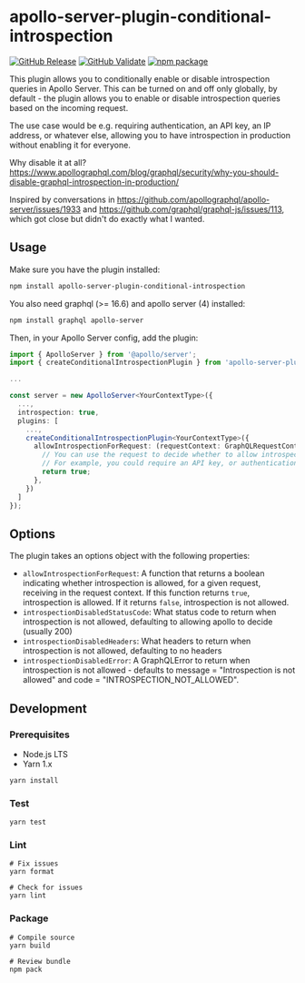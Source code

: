 # apollo-server-plugin-conditional-introspection

[![GitHub Release](https://github.com/AaronMoat/apollo-server-plugin-conditional-introspection/workflows/Release/badge.svg?branch=main)](https://github.com/AaronMoat/apollo-server-plugin-conditional-introspection/actions?query=workflow%3ARelease)
[![GitHub Validate](https://github.com/AaronMoat/apollo-server-plugin-conditional-introspection/workflows/Validate/badge.svg?branch=main)](https://github.com/AaronMoat/apollo-server-plugin-conditional-introspection/actions?query=workflow%3AValidate)
[![npm package](https://img.shields.io/npm/v/apollo-server-plugin-conditional-introspection)](https://www.npmjs.com/package/apollo-server-plugin-conditional-introspection)

This plugin allows you to conditionally enable or disable introspection queries in Apollo Server. This can be turned on and off only globally, by default - the plugin allows you to enable or disable introspection queries based on the incoming request.

The use case would be e.g. requiring authentication, an API key, an IP address, or whatever else, allowing you to have introspection in production without enabling it for everyone.

Why disable it at all? https://www.apollographql.com/blog/graphql/security/why-you-should-disable-graphql-introspection-in-production/

Inspired by conversations in https://github.com/apollographql/apollo-server/issues/1933 and https://github.com/graphql/graphql-js/issues/113, which got close but didn't do exactly what I wanted.

## Usage

Make sure you have the plugin installed:

```bash
npm install apollo-server-plugin-conditional-introspection
```

You also need graphql (>= 16.6) and apollo server (4) installed:

```bash
npm install graphql apollo-server
```

Then, in your Apollo Server config, add the plugin:

```ts
import { ApolloServer } from '@apollo/server';
import { createConditionalIntrospectionPlugin } from 'apollo-server-plugin-conditional-introspection';

...

const server = new ApolloServer<YourContextType>({
  ...,
  introspection: true,
  plugins: [
    ...,
    createConditionalIntrospectionPlugin<YourContextType>({
      allowIntrospectionForRequest: (requestContext: GraphQLRequestContextResponseForOperation<YourContextType>) => {
        // You can use the request to decide whether to allow introspection
        // For example, you could require an API key, or authentication, or an IP address
        return true;
      },
    })
  ]
});
```

## Options

The plugin takes an options object with the following properties:

- `allowIntrospectionForRequest`: A function that returns a boolean indicating whether introspection is allowed, for a given request, receiving in the request context. If this function returns `true`, introspection is allowed. If it returns `false`, introspection is not allowed.
- `introspectionDisabledStatusCode`: What status code to return when introspection is not allowed, defaulting to allowing apollo to decide (usually 200)
- `introspectionDisabledHeaders`: What headers to return when introspection is not allowed, defaulting to no headers
- `introspectionDisabledError`: A GraphQLError to return when introspection is not allowed - defaults to message = "Introspection is not allowed" and code = "INTROSPECTION_NOT_ALLOWED".

## Development

### Prerequisites

- Node.js LTS
- Yarn 1.x

```shell
yarn install
```

### Test

```shell
yarn test
```

### Lint

```shell
# Fix issues
yarn format

# Check for issues
yarn lint
```

### Package

```shell
# Compile source
yarn build

# Review bundle
npm pack
```
